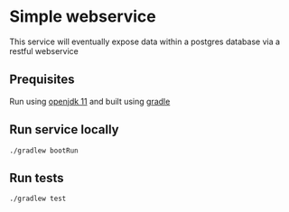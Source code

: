 # Simple webservice
This service will eventually expose data within a postgres database via a restful webservice

## Prequisites
Run using [openjdk 11](https://openjdk.java.net/projects/jdk/11/) and built using [gradle](https://gradle.org/)

## Run service locally
```./gradlew bootRun```

## Run tests
```./gradlew test```
